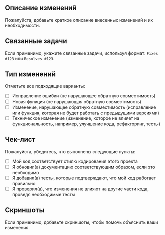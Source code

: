 ## Описание изменений

Пожалуйста, добавьте краткое описание внесенных изменений и их необходимости.

## Связанные задачи

Если применимо, укажите связанные задачи, используя формат: `Fixes #123` или `Resolves #123`.

## Тип изменений

Отметьте все подходящие варианты:

- [ ] Исправление ошибки (не нарушающее обратную совместимость)
- [ ] Новая функция (не нарушающая обратную совместимость)
- [ ] Изменение, нарушающее обратную совместимость (исправление или функция, которая не будет работать с предыдущими версиями)
- [ ] Техническое изменение (изменение, которое не влияет на функциональность, например, улучшение кода, рефакторинг, тесты)

## Чек-лист

Пожалуйста, убедитесь, что выполнены следующие пункты:

- [ ] Мой код соответствует стилю кодирования этого проекта
- [ ] Я обновил(а) документацию соответствующим образом, если это необходимо
- [ ] Я добавил(а) тесты, которые подтверждают, что мой код работает правильно
- [ ] Я проверил(а), что изменения не влияют на другие части кода, проведя необходимые тесты

## Скриншоты

Если применимо, добавьте скриншоты, чтобы помочь объяснить ваши изменения.